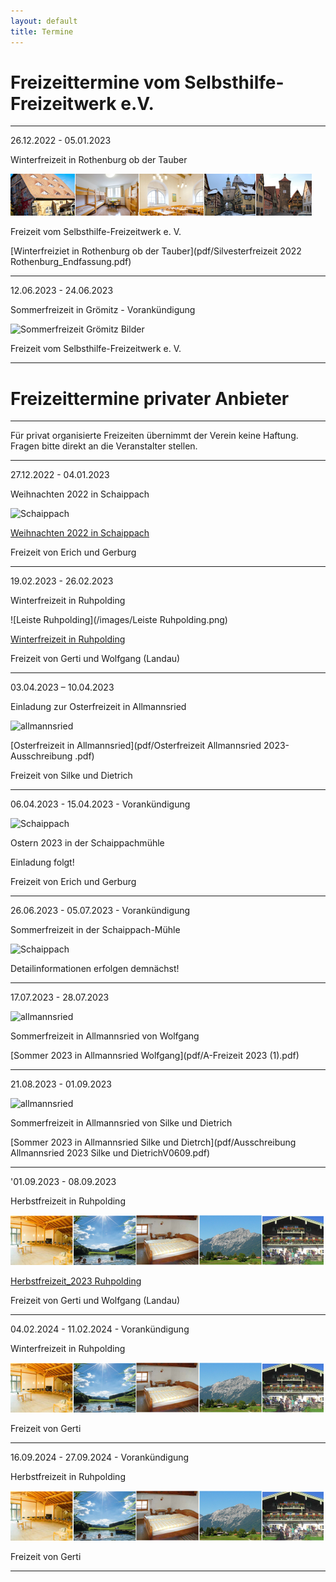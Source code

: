 ```yaml
---
layout: default
title: Termine
---
```

# Freizeittermine vom Selbsthilfe-Freizeitwerk e.V.

--------------------------------------------------------------------------------------------------

26.12.2022 - 05.01.2023

Winterfreizeit in Rothenburg ob der Tauber

![Rothenburg op der Tauber](/images/rothenburg.png)

Freizeit vom Selbsthilfe-Freizeitwerk e. V. 

[Winterfreiziet in Rothenburg ob der Tauber](pdf/Silvesterfreizeit 2022 Rothenburg_Endfassung.pdf)

--------------------------------------------------------------------------------------------------

12.06.2023 - 24.06.2023 

Sommerfreizeit in Grömitz - Vorankündigung 

![Sommerfreizeit Grömitz Bilder](https://ik.imagekit.io/zcrl68n9dky/tr:oi-leisten@@GR_1.jpeg,ox-0,oy-0,ow-94,oh-68:oi-leisten@@GR_2.jpeg,ox-97,oy-0,ow-94,oh-68:oi-leisten@@GR_3.jpeg,ox-194,oy-0,ow-94,oh-68:oi-leisten@@GR_4.jpeg,ox-291,oy-0,ow-94,oh-68:oi-leisten@@GR_5.jpeg,ox-388,oy-0,ow-94,oh-68/white.jpg)

Freizeit vom Selbsthilfe-Freizeitwerk e. V. 

---------------------------------------------------------------------------------------------------

# Freizeittermine privater Anbieter

---------------------------------------------------------------------------------------------------

Für privat organisierte Freizeiten übernimmt der Verein keine Haftung. Fragen bitte direkt an die Veranstalter stellen.

-----------------------------------------------------------------------------------------------------

27.12.2022 - 04.01.2023

Weihnachten 2022 in Schaippach

![Schaippach](/images/schaippach.jpeg)

[Weihnachten 2022 in Schaippach](pdf/Einladung_Weihnachtsfreizeit_Schaippach_2022.pdf)

Freizeit von Erich und Gerburg

-----------------------------------------------------------------------------------------------------

19.02.2023 - 26.02.2023 

Winterfreizeit in Ruhpolding

![Leiste Ruhpolding](/images/Leiste Ruhpolding.png)

[Winterfreizeit in Ruhpolding](pdf/Winterfreizeit_2023.pdf)

 Freizeit von Gerti und Wolfgang (Landau) 

------------------------------------------------------------------------------------------------------

03.04.2023 – 10.04.2023

Einladung zur Osterfreizeit in Allmannsried

![allmannsried](/images/allmansried.jpeg)

[Osterfreizeit in Allmannsried](pdf/Osterfreizeit Allmannsried 2023-Ausschreibung .pdf)

Freizeit von Silke und Dietrich

------------------------------------------------------------------------------------------------------

06.04.2023 - 15.04.2023 - Vorankündigung

![Schaippach](/images/schaippach.jpeg)

Ostern 2023 in der Schaippachmühle

Einladung folgt!

Freizeit von Erich und Gerburg

------------------------------------------------------------------------------------------------------

26.06.2023 - 05.07.2023 - Vorankündigung

Sommerfreizeit in der Schaippach-Mühle

![Schaippach](/images/schaippach.jpeg)

Detailinformationen erfolgen demnächst!

-----------------------------------------------------------------------------------------------------

17.07.2023 - 28.07.2023 

![allmannsried](/images/allmansried.jpeg)

Sommerfreizeit in Allmannsried von Wolfgang

[Sommer 2023 in Allmannsried Wolfgang](pdf/A-Freizeit 2023 (1).pdf)

------------------------------------------------------------------------------------------------------

21.08.2023 - 01.09.2023 

![allmannsried](/images/allmansried.jpeg)

Sommerfreizeit in Allmannsried von Silke und Dietrich

[Sommer 2023 in Allmannsried Silke und Dietrch](pdf/Ausschreibung Allmannsried 2023 Silke und DietrichV0609.pdf)

------------------------------------------------------------------------------------------------------

'01.09.2023 - 08.09.2023  

Herbstfreizeit in Ruhpolding

![ruhpolding](/images/bildleiste_2021.png)

[Herbstfreizeit_2023 Ruhpolding](pdf/Herbstfreizeit_2023.pdf)

Freizeit von Gerti und Wolfgang (Landau)

--------------------------------------------------------------------------------------------------------

04.02.2024 - 11.02.2024 - Vorankündigung

Winterfreizeit in Ruhpolding 

![ruhpolding](/images/bildleiste_2021.png)

Freizeit von Gerti

--------------------------------------------------------------------------------------------------------

16.09.2024 - 27.09.2024 - Vorankündigung

Herbstfreizeit in Ruhpolding 

![ruhpolding](/images/bildleiste_2021.png)

Freizeit von Gerti

-------------------------------------------------------------------------------------------------------




